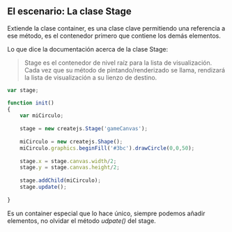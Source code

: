 ## El escenario: La clase Stage

Extiende la clase container, es una clase clave permitiendo una referencia a ese método, es el contenedor primero que contiene los demás elementos.

Lo que dice la documentación acerca de la clase Stage:

> Stage es el contenedor de nivel raíz para la lista de visualización. Cada vez que su método de pintando/renderizado se llama, rendizará la lista de visualización a su lienzo de destino.


```javascript
var stage;

function init() 
{
    var miCirculo;
    
    stage = new createjs.Stage('gameCanvas');
    
    miCirculo = new createjs.Shape();
    miCirculo.graphics.beginFill('#3bc').drawCircle(0,0,50);
    
    stage.x = stage.canvas.width/2;
    stage.y = stage.canvas.height/2;
    
    stage.addChild(miCirculo);
    stage.update();
    
}

```

Es un container especial que lo hace único, siempre podemos añadir elementos, no olvidar el método *udpate()* del stage.
